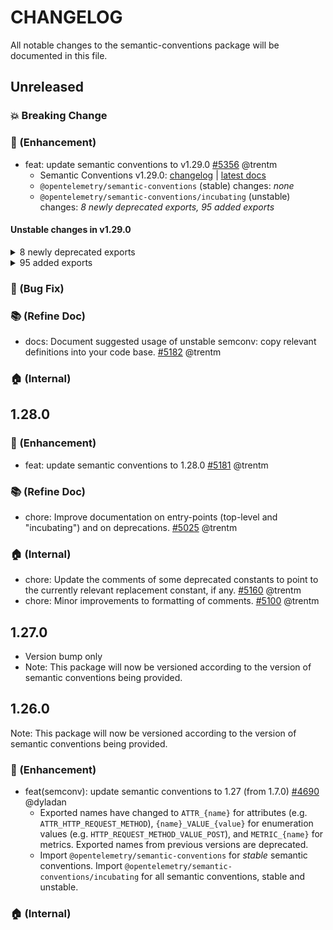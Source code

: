 <!-- markdownlint-disable MD004 -->
# CHANGELOG

All notable changes to the semantic-conventions package will be documented in this file.

## Unreleased

### :boom: Breaking Change

### :rocket: (Enhancement)

* feat: update semantic conventions to v1.29.0 [#5356](https://github.com/open-telemetry/opentelemetry-js/pull/5356) @trentm
  * Semantic Conventions v1.29.0:
    [changelog](https://github.com/open-telemetry/semantic-conventions/blob/main/CHANGELOG.md#v1290) |
    [latest docs](https://opentelemetry.io/docs/specs/semconv/)
  * `@opentelemetry/semantic-conventions` (stable) changes: *none*
  * `@opentelemetry/semantic-conventions/incubating` (unstable) changes: *8 newly deprecated exports, 95 added exports*

#### Unstable changes in v1.29.0

<details>
<summary>8 newly deprecated exports</summary>

```js
ATTR_DB_COSMOSDB_OPERATION_TYPE            // No replacement at this time.
ATTR_DB_QUERY_PARAMETER                    // Replaced by `db.operation.parameter`.
ATTR_PROCESS_EXECUTABLE_BUILD_ID_PROFILING // Replaced by `process.executable.build_id.htlhash`
ATTR_VCS_REPOSITORY_CHANGE_ID              // Deprecated, use `vcs.change.id` instead.
ATTR_VCS_REPOSITORY_CHANGE_TITLE           // Deprecated, use `vcs.change.title` instead.
ATTR_VCS_REPOSITORY_REF_NAME               // Deprecated, use `vcs.ref.head.name` instead.
ATTR_VCS_REPOSITORY_REF_REVISION           // Deprecated, use `vcs.ref.head.revision` instead.
ATTR_VCS_REPOSITORY_REF_TYPE               // Deprecated, use `vcs.ref.head.type` instead.
```

</details>

<details>
<summary>95 added exports</summary>

```js
METRIC_CONTAINER_UPTIME                               // container.uptime

METRIC_DB_CLIENT_COSMOSDB_ACTIVE_INSTANCE_COUNT       // db.client.cosmosdb.active_instance.count
METRIC_DB_CLIENT_COSMOSDB_OPERATION_REQUEST_CHARGE    // db.client.cosmosdb.operation.request_charge
METRIC_DB_CLIENT_RESPONSE_RETURNED_ROWS               // db.client.response.returned_rows

METRIC_K8S_NODE_NETWORK_ERRORS                        // k8s.node.network.errors
METRIC_K8S_NODE_NETWORK_IO                            // k8s.node.network.io
METRIC_K8S_NODE_UPTIME                                // k8s.node.uptime
METRIC_K8S_POD_NETWORK_ERRORS                         // k8s.pod.network.errors
METRIC_K8S_POD_NETWORK_IO                             // k8s.pod.network.io
METRIC_K8S_POD_UPTIME                                 // k8s.pod.uptime

METRIC_SYSTEM_UPTIME                                  // system.uptime

METRIC_VCS_CHANGE_COUNT                               // vcs.change.count
METRIC_VCS_CHANGE_DURATION                            // vcs.change.duration
METRIC_VCS_CHANGE_TIME_TO_APPROVAL                    // vcs.change.time_to_approval
METRIC_VCS_CONTRIBUTOR_COUNT                          // vcs.contributor.count
METRIC_VCS_REF_COUNT                                  // vcs.ref.count
METRIC_VCS_REF_LINES_DELTA                            // vcs.ref.lines_delta
METRIC_VCS_REF_REVISIONS_DELTA                        // vcs.ref.revisions_delta
METRIC_VCS_REF_TIME                                   // vcs.ref.time
METRIC_VCS_REPOSITORY_COUNT                           // vcs.repository.count

ATTR_DB_COSMOSDB_CONSISTENCY_LEVEL                    // db.cosmosdb.consistency_level
  DB_COSMOSDB_CONSISTENCY_LEVEL_VALUE_BOUNDED_STALENESS // "BoundedStaleness"
  DB_COSMOSDB_CONSISTENCY_LEVEL_VALUE_CONSISTENT_PREFIX // "ConsistentPrefix"
  DB_COSMOSDB_CONSISTENCY_LEVEL_VALUE_EVENTUAL          // "Eventual"
  DB_COSMOSDB_CONSISTENCY_LEVEL_VALUE_SESSION           // "Session"
  DB_COSMOSDB_CONSISTENCY_LEVEL_VALUE_STRONG            // "Strong"
ATTR_DB_COSMOSDB_REGIONS_CONTACTED                    // db.cosmosdb.regions_contacted
ATTR_DB_OPERATION_PARAMETER                           // (key) => `db.operation.parameter.${key}`
ATTR_DB_QUERY_SUMMARY                                 // db.query.summary
ATTR_DB_RESPONSE_RETURNED_ROWS                        // db.response.returned_rows

ATTR_FEATURE_FLAG_CONTEXT_ID                          // feature_flag.context.id
ATTR_FEATURE_FLAG_EVALUATION_ERROR_MESSAGE            // feature_flag.evaluation.error.message
ATTR_FEATURE_FLAG_EVALUATION_REASON                   // feature_flag.evaluation.reason
  FEATURE_FLAG_EVALUATION_REASON_VALUE_CACHED           // "cached"
  FEATURE_FLAG_EVALUATION_REASON_VALUE_DEFAULT          // "default"
  FEATURE_FLAG_EVALUATION_REASON_VALUE_DISABLED         // "disabled"
  FEATURE_FLAG_EVALUATION_REASON_VALUE_ERROR            // "error"
  FEATURE_FLAG_EVALUATION_REASON_VALUE_SPLIT            // "split"
  FEATURE_FLAG_EVALUATION_REASON_VALUE_STALE            // "stale"
  FEATURE_FLAG_EVALUATION_REASON_VALUE_STATIC           // "static"
  FEATURE_FLAG_EVALUATION_REASON_VALUE_TARGETING_MATCH  // "targeting_match"
  FEATURE_FLAG_EVALUATION_REASON_VALUE_UNKNOWN          // "unknown"
ATTR_FEATURE_FLAG_SET_ID                              // feature_flag.set.id
ATTR_FEATURE_FLAG_VERSION                             // feature_flag.version

ATTR_GEN_AI_OPENAI_RESPONSE_SYSTEM_FINGERPRINT        // gen_ai.openai.response.system_fingerprint
GEN_AI_OPERATION_NAME_VALUE_EMBEDDINGS                // "embeddings"
ATTR_GEN_AI_REQUEST_ENCODING_FORMATS                  // gen_ai.request.encoding_formats
GEN_AI_SYSTEM_VALUE_AWS_BEDROCK                       // "aws.bedrock"
GEN_AI_SYSTEM_VALUE_AZ_AI_INFERENCE                   // "az.ai.inference"
GEN_AI_SYSTEM_VALUE_IBM_WATSONX_AI                    // "ibm.watsonx.ai"

ATTR_GEO_CONTINENT_CODE                               // geo.continent.code
  GEO_CONTINENT_CODE_VALUE_AF                           // "AF"
  GEO_CONTINENT_CODE_VALUE_AN                           // "AN"
  GEO_CONTINENT_CODE_VALUE_AS                           // "AS"
  GEO_CONTINENT_CODE_VALUE_EU                           // "EU"
  GEO_CONTINENT_CODE_VALUE_NA                           // "NA"
  GEO_CONTINENT_CODE_VALUE_OC                           // "OC"
  GEO_CONTINENT_CODE_VALUE_SA                           // "SA"
ATTR_GEO_COUNTRY_ISO_CODE                             // geo.country.iso_code
ATTR_GEO_LOCALITY_NAME                                // geo.locality.name
ATTR_GEO_LOCATION_LAT                                 // geo.location.lat
ATTR_GEO_LOCATION_LON                                 // geo.location.lon
ATTR_GEO_POSTAL_CODE                                  // geo.postal_code
ATTR_GEO_REGION_ISO_CODE                              // geo.region.iso_code

ATTR_PROCESS_EXECUTABLE_BUILD_ID_HTLHASH              // process.executable.build_id.htlhash
ATTR_PROCESS_LINUX_CGROUP                             // process.linux.cgroup

ATTR_USER_AGENT_SYNTHETIC_TYPE                        // user_agent.synthetic.type
  USER_AGENT_SYNTHETIC_TYPE_VALUE_BOT                   // "bot"
  USER_AGENT_SYNTHETIC_TYPE_VALUE_TEST                  // "test"

ATTR_VCS_CHANGE_ID                                    // vcs.change.id
ATTR_VCS_CHANGE_STATE                                 // vcs.change.state
  VCS_CHANGE_STATE_VALUE_CLOSED                         // "closed"
  VCS_CHANGE_STATE_VALUE_MERGED                         // "merged"
  VCS_CHANGE_STATE_VALUE_OPEN                           // "open"
  VCS_CHANGE_STATE_VALUE_WIP                            // "wip"
ATTR_VCS_CHANGE_TITLE                                 // vcs.change.title
ATTR_VCS_LINE_CHANGE_TYPE                             // vcs.line_change.type
  VCS_LINE_CHANGE_TYPE_VALUE_ADDED                      // "added"
  VCS_LINE_CHANGE_TYPE_VALUE_REMOVED                    // "removed"
ATTR_VCS_REF_BASE_NAME                                // vcs.ref.base.name
ATTR_VCS_REF_BASE_REVISION                            // vcs.ref.base.revision
ATTR_VCS_REF_BASE_TYPE                                // vcs.ref.base.type
  VCS_REF_BASE_TYPE_VALUE_BRANCH                        // "branch"
  VCS_REF_BASE_TYPE_VALUE_TAG                           // "tag"
ATTR_VCS_REF_HEAD_NAME                                // vcs.ref.head.name
ATTR_VCS_REF_HEAD_REVISION                            // vcs.ref.head.revision
ATTR_VCS_REF_HEAD_TYPE                                // vcs.ref.head.type
  VCS_REF_HEAD_TYPE_VALUE_BRANCH                        // "branch"
  VCS_REF_HEAD_TYPE_VALUE_TAG                           // "tag"
ATTR_VCS_REF_TYPE                                     // vcs.ref.type
  VCS_REF_TYPE_VALUE_BRANCH                             // "branch"
  VCS_REF_TYPE_VALUE_TAG                                // "tag"
ATTR_VCS_REVISION_DELTA_DIRECTION                     // vcs.revision_delta.direction
  VCS_REVISION_DELTA_DIRECTION_VALUE_AHEAD              // "ahead"
  VCS_REVISION_DELTA_DIRECTION_VALUE_BEHIND             // "behind"
```

</details>

### :bug: (Bug Fix)

### :books: (Refine Doc)

* docs: Document suggested usage of unstable semconv: copy relevant definitions into your code base. [#5182](https://github.com/open-telemetry/opentelemetry-js/pull/5182) @trentm

### :house: (Internal)

## 1.28.0

### :rocket: (Enhancement)

* feat: update semantic conventions to 1.28.0 [#5181](https://github.com/open-telemetry/opentelemetry-js/pull/5181) @trentm

### :books: (Refine Doc)

* chore: Improve documentation on entry-points (top-level and "incubating") and on deprecations. [#5025](https://github.com/open-telemetry/opentelemetry-js/issues/5025) @trentm

### :house: (Internal)

* chore: Update the comments of some deprecated constants to point to the currently relevant replacement constant, if any. [#5160](https://github.com/open-telemetry/opentelemetry-js/pull/5160) @trentm
* chore: Minor improvements to formatting of comments. [#5100](https://github.com/open-telemetry/opentelemetry-js/pull/5100) @trentm

## 1.27.0

* Version bump only
* Note: This package will now be versioned according to the version of semantic conventions being provided.

## 1.26.0

Note: This package will now be versioned according to the version of semantic conventions being provided.

### :rocket: (Enhancement)

* feat(semconv): update semantic conventions to 1.27 (from 1.7.0) [#4690](https://github.com/open-telemetry/opentelemetry-js/pull/4690) @dyladan
  * Exported names have changed to `ATTR_{name}` for attributes (e.g. `ATTR_HTTP_REQUEST_METHOD`), `{name}_VALUE_{value}` for enumeration values (e.g. `HTTP_REQUEST_METHOD_VALUE_POST`), and `METRIC_{name}` for metrics. Exported names from previous versions are deprecated.
  * Import `@opentelemetry/semantic-conventions` for *stable* semantic conventions. Import `@opentelemetry/semantic-conventions/incubating` for all semantic conventions, stable and unstable.

### :house: (Internal)
